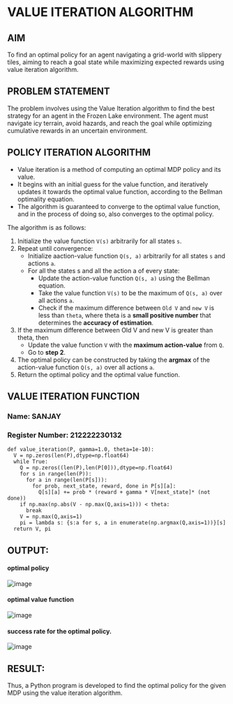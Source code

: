 # VALUE ITERATION ALGORITHM

## AIM
To find an optimal policy for an agent navigating a grid-world with slippery tiles, aiming to reach a goal state while maximizing expected rewards using value iteration algorithm.

## PROBLEM STATEMENT
The problem involves using the Value Iteration algorithm to find the best strategy for an agent in the Frozen Lake environment. The agent must navigate icy terrain, avoid hazards, and reach the goal while optimizing cumulative rewards in an uncertain environment.

## POLICY ITERATION ALGORITHM
- Value iteration is a method of computing an optimal MDP policy  and its value.
- It begins with an initial guess for the value function, and iteratively updates it towards the optimal value function, according to the Bellman optimality equation.
- The algorithm is guaranteed to converge to the optimal value function, and in the process of doing so, also converges to the optimal policy.

The algorithm is as follows:
1. Initialize the value function `V(s)` arbitrarily for all states `s`.
2. Repeat until convergence:
    - Initialize aaction-value function `Q(s, a)` arbitrarily for all states `s` and actions `a`.
    - For all the states s and all the action a of every state:
        - Update the action-value function `Q(s, a)` using the Bellman equation.
        - Take the value function `V(s)` to be the maximum of `Q(s, a)` over all actions `a`.
        - Check if the maximum difference between `Old V` and `new V` is less than `theta`, where theta is a **small positive number** that determines the **accuracy of estimation**.
3. If the maximum difference between Old V and new V is greater than theta, then
    - Update the value function `V` with the **maximum action-value** from `Q`.
    - Go to **step 2**.
4. The optimal policy can be constructed by taking the **argmax** of the action-value function `Q(s, a)` over all actions `a`.
5. Return the optimal policy and the optimal value function.

## VALUE ITERATION FUNCTION
### Name: SANJAY
### Register Number: 212222230132
```
def value_iteration(P, gamma=1.0, theta=1e-10):
  V = np.zeros(len(P),dtype=np.float64)
  while True:
    Q = np.zeros((len(P),len(P[0])),dtype=np.float64)
    for s in range(len(P)):
      for a in range(len(P[s])):
        for prob, next_state, reward, done in P[s][a]:
          Q[s][a] += prob * (reward + gamma * V[next_state]* (not done))
    if np.max(np.abs(V - np.max(Q,axis=1))) < theta:
      break
    V = np.max(Q,axis=1)
    pi = lambda s: {s:a for s, a in enumerate(np.argmax(Q,axis=1))}[s]
  return V, pi
```

## OUTPUT:
#### optimal policy
![image](https://github.com/user-attachments/assets/2814be0b-c506-41f1-aa76-f5be130b1a71)

#### optimal value function 
![image](https://github.com/user-attachments/assets/55c4dcda-5eee-47b9-8add-9577651c9a2e)

#### success rate for the optimal policy.
![image](https://github.com/user-attachments/assets/c2eac667-fe4a-4932-93f8-ba6e5e92c2ca)

## RESULT:

Thus, a Python program is developed to find the optimal policy for the given MDP using the value iteration algorithm.


